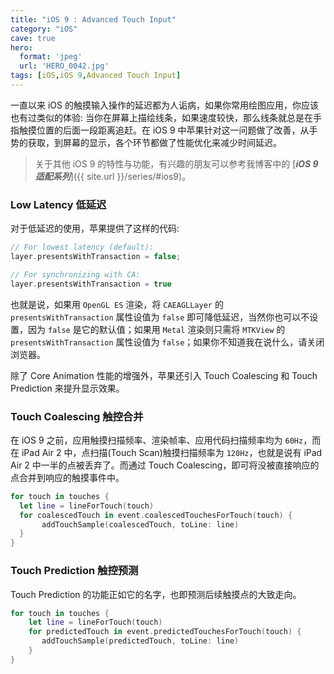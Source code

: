 ```yaml
---
title: "iOS 9 : Advanced Touch Input"
category: "iOS"
cave: true
hero:
  format: 'jpeg'
  url: 'HERO_0042.jpg'
tags: [iOS,iOS 9,Advanced Touch Input]
---
```

一直以来 iOS 的触摸输入操作的延迟都为人诟病，如果你常用绘图应用，你应该也有过类似的体验: 当你在屏幕上描绘线条，如果速度较快，那么线条就总是在手指触摸位置的后面一段距离追赶。在 iOS 9 中苹果针对这一问题做了改善，从手势的获取，到屏幕的显示，各个环节都做了性能优化来减少时间延迟。

> 关于其他 iOS 9 的特性与功能，有兴趣的朋友可以参考我博客中的 [***iOS 9 适配系列***]({{ site.url }}/series/#ios9)。

### Low Latency 低延迟

对于低延迟的使用，苹果提供了这样的代码:

```swift
// For lowest latency (default):
layer.presentsWithTransaction = false;

// For synchronizing with CA:
layer.presentsWithTransaction = true
```


也就是说，如果用 `OpenGL ES` 渲染，将 `CAEAGLLayer` 的 `presentsWithTransaction` 属性设值为 `false` 即可降低延迟，当然你也可以不设置，因为 `false` 是它的默认值；如果用 `Metal` 渲染则只需将 `MTKView` 的 `presentsWithTransaction` 属性设值为 `false`；如果你不知道我在说什么，请关闭浏览器。

除了 Core Animation 性能的增强外，苹果还引入 Touch Coalescing 和  Touch Prediction 来提升显示效果。

### Touch Coalescing 触控合并

在 iOS 9 之前，应用触摸扫描频率、渲染帧率、应用代码扫描频率均为 `60Hz`，而在 iPad Air 2 中，点扫描(Touch Scan)触摸扫描频率为 `120Hz`，也就是说有 iPad Air 2 中一半的点被丢弃了。而通过 Touch Coalescing，即可将没被直接响应的点合并到响应的触摸事件中。

```swift
for touch in touches {
  let line = lineForTouch(touch)
  for coalescedTouch in event.coalescedTouchesForTouch(touch) {
       addTouchSample(coalescedTouch, toLine: line)
  }
}
```



### Touch Prediction 触控预测

Touch Prediction 的功能正如它的名字，也即预测后续触摸点的大致走向。

```swift
for touch in touches {
	let line = lineForTouch(touch)
	for predictedTouch in event.predictedTouchesForTouch(touch) {
	   addTouchSample(predictedTouch, toLine: line)
	}
}
```




